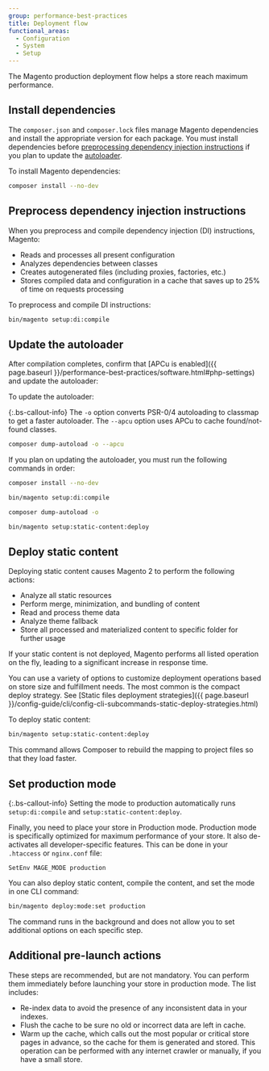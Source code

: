 ```yaml
---
group: performance-best-practices
title: Deployment flow
functional_areas:
  - Configuration
  - System
  - Setup
---
```


The Magento production deployment flow helps a store reach maximum performance.

## Install dependencies

The `composer.json` and `composer.lock` files manage Magento dependencies and install the appropriate version for each package. You must install dependencies before [preprocessing dependency injection instructions](#preprocess-dependency-injection-instructions) if you plan to update the [autoloader](#update-the-autoloader).

To install Magento dependencies:

```bash
composer install --no-dev
```

## Preprocess dependency injection instructions

When you preprocess and compile dependency injection (DI) instructions, Magento:

*  Reads and processes all present configuration
*  Analyzes dependencies between classes
*  Creates autogenerated files (including proxies, factories, etc.)
*  Stores compiled data and configuration in a cache that saves up to 25% of time on requests processing

To preprocess and compile DI instructions:

```bash
bin/magento setup:di:compile
```

## Update the autoloader

After compilation completes, confirm that [APCu is enabled]({{ page.baseurl }}/performance-best-practices/software.html#php-settings) and update the autoloader:

To update the autoloader:

{:.bs-callout-info}
The `-o` option converts PSR-0/4 autoloading to classmap to get a faster autoloader. The `--apcu` option uses APCu to cache found/not-found classes.

```bash
composer dump-autoload -o --apcu
```

If you plan on updating the autoloader, you must run the following commands in order:

```bash
composer install --no-dev
```

```bash
bin/magento setup:di:compile
```

```bash
composer dump-autoload -o
```

```bash
bin/magento setup:static-content:deploy
```

## Deploy static content

Deploying static content causes Magento 2 to perform the following actions:

*  Analyze all static resources
*  Perform merge, minimization, and bundling of content
*  Read and process theme data
*  Analyze theme fallback
*  Store all processed and materialized content to specific folder for further usage

If your static content is not deployed, Magento performs all listed operation on the fly, leading to a significant increase in response time.

You can use a variety of options to customize deployment operations based on store size and fulfillment needs. The most common is the compact deploy strategy. See [Static files deployment strategies]({{ page.baseurl }}/config-guide/cli/config-cli-subcommands-static-deploy-strategies.html)

To deploy static content:

```bash
bin/magento setup:static-content:deploy
```

This command allows Composer to rebuild the mapping to project files so that they load faster.

## Set production mode

{:.bs-callout-info}
Setting the mode to production automatically runs `setup:di:compile` and `setup:static-content:deploy`.

Finally, you need to place your store in Production mode. Production mode is specifically optimized for maximum performance of your store. It also de-activates all developer-specific features. This can be done in your `.htaccess` or `nginx.conf` file:

`SetEnv MAGE_MODE production`

You can also deploy static content, compile the content, and set the mode in one CLI command:

```bash
bin/magento deploy:mode:set production
```

The command runs in the background and does not allow you to set additional options on each specific step.

## Additional pre-launch actions

These steps are recommended, but are not mandatory. You can perform them immediately before launching  your store in production mode. The list includes:

*  Re-index data to avoid the presence of any inconsistent data in your indexes.
*  Flush the cache to be sure no old or incorrect data are left in cache.
*  Warm up the cache, which calls out the most popular or critical store pages in advance, so the cache for them is generated and stored. This operation can be performed with any internet crawler or manually, if you have a small store.
